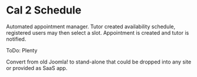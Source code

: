Cal 2 Schedule
===============

Automated appointment manager. Tutor created availability schedule, registered users may then select a slot. Appointment is created and tutor is notified.

ToDo: Plenty

Convert from old Joomla! to stand-alone that could be dropped into any site or provided as SaaS app. 

  
